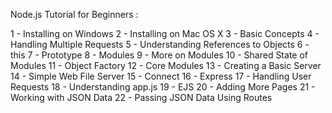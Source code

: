 Node.js Tutorial for Beginners :

1 - Installing on Windows 
2 - Installing on Mac OS X
3 - Basic Concepts
4 - Handling Multiple Requests
5 - Understanding References to Objects
6 - this
7 - Prototype
8 - Modules
9 - More on Modules
10 - Shared State of Modules
11 - Object Factory
12 - Core Modules
13 - Creating a Basic Server
14 - Simple Web File Server
15 - Connect
16 - Express
17 - Handling User Requests
18 - Understanding app.js
19 - EJS
20 - Adding More Pages
21 - Working with JSON Data
22 - Passing JSON Data Using Routes
